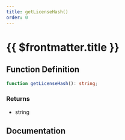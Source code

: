 ```yaml
---
title: getLicenseHash()
order: 0
---
```


# {{ $frontmatter.title }}

<!--@include: ./getLicenseHash_partial_header.md-->

## Function Definition

```ts
function getLicenseHash(): string;
```

### Returns

* string

## Documentation

<!--@include: ./getLicenseHash_partial_footer.md-->
